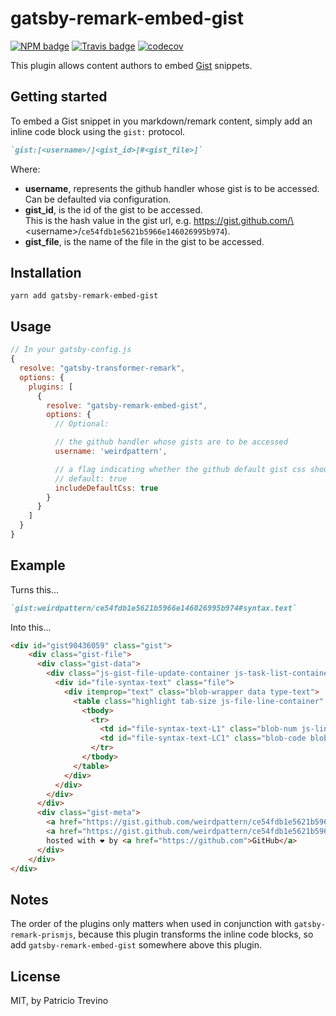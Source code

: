 # gatsby-remark-embed-gist

[![NPM badge](https://img.shields.io/npm/v/gatsby-remark-embed-gist.svg?style=flat-square)](https://www.npmjs.com/package/gatsby-remark-embed-gist)
[![Travis badge](https://img.shields.io/travis/weirdpattern/gatsby-remark-embed-gist.svg?branch=master&style=flat-square)](https://travis-ci.org/weirdpattern/gatsby-remark-embed-gist)
[![codecov](https://codecov.io/gh/weirdpattern/gatsby-remark-embed-gist/branch/master/graph/badge.svg)](https://codecov.io/gh/weirdpattern/gatsby-remark-embed-gist)

This plugin allows content authors to embed [Gist](https://gist.github.com/) 
snippets.

## Getting started

To embed a Gist snippet in you markdown/remark content, simply add an inline code 
block using the `gist:` protocol.

```md
`gist:[<username>/]<gist_id>[#<gist_file>]`
```

Where:  
- **username**, represents the github handler whose gist is to be accessed.  
Can be defaulted via configuration.
- **gist_id**, is the id of the gist to be accessed.   
This is the hash value in the gist url, e.g. https://gist.github.com/\<username\>/`ce54fdb1e5621b5966e146026995b974`).
- **gist_file**, is the name of the file in the gist to be accessed.

## Installation

`yarn add gatsby-remark-embed-gist`

## Usage

```javascript
// In your gatsby-config.js
{
  resolve: "gatsby-transformer-remark",
  options: {
    plugins: [
      {
        resolve: "gatsby-remark-embed-gist",
        options: {
          // Optional:

          // the github handler whose gists are to be accessed
          username: 'weirdpattern',

          // a flag indicating whether the github default gist css should be included or not
          // default: true
          includeDefaultCss: true
        }
      }
    ]
  }
}
```

## Example

Turns this...  
```md
`gist:weirdpattern/ce54fdb1e5621b5966e146026995b974#syntax.text`
```

Into this...  
```html
<div id="gist90436059" class="gist">
    <div class="gist-file">
      <div class="gist-data">
        <div class="js-gist-file-update-container js-task-list-container file-box">
          <div id="file-syntax-text" class="file">
            <div itemprop="text" class="blob-wrapper data type-text">
              <table class="highlight tab-size js-file-line-container" data-tab-size="8">
                <tbody>
                  <tr>
                    <td id="file-syntax-text-L1" class="blob-num js-line-number" data-line-number="1"></td>
                    <td id="file-syntax-text-LC1" class="blob-code blob-code-inner js-file-line">&lt;operation&gt; [n]&gt; /dev/null [options]</td>
                  </tr>
                </tbody>
              </table>
            </div>
          </div>
        </div>
      </div>
      <div class="gist-meta">
        <a href="https://gist.github.com/weirdpattern/ce54fdb1e5621b5966e146026995b974/raw/30a0ad953a8d79c8bcbdd76343d86a9e4bbda311/syntax.text" style="float:right">view raw</a>
        <a href="https://gist.github.com/weirdpattern/ce54fdb1e5621b5966e146026995b974#file-syntax-text">syntax.text</a>
        hosted with ❤ by <a href="https://github.com">GitHub</a>
      </div>
    </div>
</div>
```

## Notes

The order of the plugins only matters when used in conjunction with 
`gatsby-remark-prismjs`, because this plugin transforms the inline code blocks, 
so add `gatsby-remark-embed-gist` somewhere above this plugin.  

## License

MIT, by Patricio Trevino
